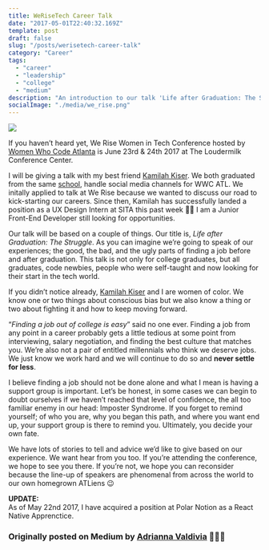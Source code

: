 ```yaml
---
title: WeRiseTech Career Talk
date: "2017-05-01T22:40:32.169Z"
template: post
draft: false
slug: "/posts/werisetech-career-talk"
category: "Career"
tags:
  - "career"
  - "leadership"
  - "college"
  - "medium"
description: "An introduction to our talk 'Life after Graduation: The Struggle' at We Rise Tech Conference 2017 hosted by Women Who Code Atlanta"
socialImage: "./media/we_rise.png"
---
```


![](/media/we_rise.png)

If you haven’t heard yet, We Rise Women in Tech Conference hosted by [Women Who
Code Atlanta](http://meetup.com/Women-Who-Code-Atlanta) is June 23rd & 24th 2017 at
The Loudermilk Conference Center.

I will be giving a talk with my best friend [Kamilah
Kiser](https://medium.com/@KamilahKiser). We both graduated from the same
[school](http://ggc.edu/), handle social media channels for WWC ATL. We initally
applied to talk at We Rise because we wanted to discuss our road to
kick-starting our careers. Since then, Kamilah has successfully landed a
position as a UX Design Intern at SITA this past week 👏🏼 I am a Junior
Front-End Developer still looking for opportunities.

Our talk will be based on a couple of things. Our title is, *Life after
Graduation: The
Struggle*.
As you can imagine we’re going to speak of our experiences; the good, the bad,
and the ugly parts of finding a job before and after graduation. This talk is
not only for college graduates, but all graduates, code newbies, people who were
self-taught and now looking for their start in the tech world.

If you didn’t notice already, [Kamilah Kiser](https://medium.com/@KamilahKiser)
and I are women of color. We know one or two things about conscious bias but we
also know a thing or two about fighting it and how to keep moving forward.

“*Finding a job out of college is easy*” said no one ever. Finding a job from
any point in a career probably gets a little tedious at some point from
interviewing, salary negotiation, and finding the best culture that matches you.
We’re also not a pair of entitled millennials who think we deserve jobs. We just
know we work hard and we will continue to do so and **never settle for less**.

I believe finding a job should not be done alone and what I mean is having a
support group is important. Let’s be honest, in some cases we can begin to doubt
ourselves if we haven’t reached that level of confidence, the all too familiar
enemy in our head: Imposter Syndrome. If you forget to remind yourself; of who
you are, why you began this path, and where you want end up, your support group
is there to remind you. Ultimately, you decide your own fate.

We have lots of stories to tell and advice we’d like to give based on our
experience. We want hear from you too. If you’re attending the conference, we
hope to see you there. If you’re not, we hope you can reconsider because the
line-up of speakers are phenomenal from across the world to our own homegrown
ATLiens 😉

**UPDATE:**<br> As of May 22nd 2017, I have acquired a position at Polar Notion as a
React Native Apprenctice.

### Originally posted on Medium by [Adrianna Valdivia](https://medium.com/@adrianna.valdivia) 👩🏽‍💻

